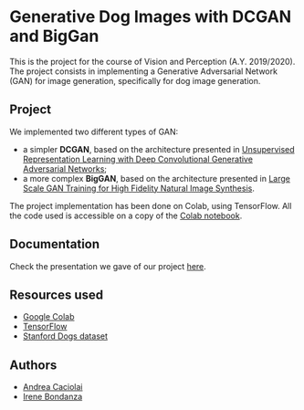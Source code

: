 # Generative Dog Images with DCGAN and BigGan

This is the project for the course of Vision and Perception (A.Y. 2019/2020). 
The project consists in implementing a Generative Adversarial Network (GAN) for image generation, specifically for dog image generation.

## Project

We implemented two different types of GAN:
- a simpler **DCGAN**, based on the architecture presented in [Unsupervised Representation Learning with Deep Convolutional Generative Adversarial Networks](https://arxiv.org/abs/1511.06434);
- a more complex **BigGAN**, based on the architecture presented in [Large Scale GAN Training for High Fidelity Natural Image Synthesis](https://arxiv.org/abs/1809.11096).

The project implementation has been done on Colab, using TensorFlow. All the code used is accessible on a copy of the [Colab notebook](notebooks/Project.ipynb).

## Documentation

Check the presentation we gave of our project [here](reports/presentation.pdf).

## Resources used

- [Google Colab](https://colab.research.google.com/)
- [TensorFlow](https://www.tensorflow.org/overview/)
- [Stanford Dogs dataset](http://vision.stanford.edu/aditya86/ImageNetDogs/)

## Authors

- [Andrea Caciolai](https://github.com/caciolai)
- [Irene Bondanza](https://github.com/ireneb97)
